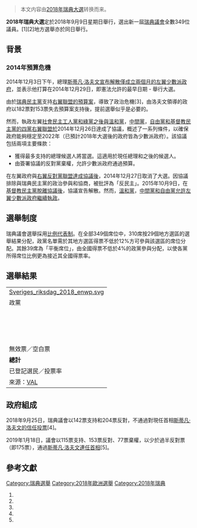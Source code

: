 > 本文内容由[2018年瑞典大選](https://zh.wikipedia.org/wiki/2018年瑞典大選)转换而来。


**2018年瑞典大選**定於2018年9月9日星期日舉行，選出新一屆[瑞典議會](../Page/瑞典議會.md "wikilink")全數349位議員。\[1\]\[2\]地方選舉亦於同日舉行。

## 背景

### 2014年預算危機

2014年12月3日下午，總理[斯蒂凡·洛夫文宣布解散僅成立兩個月的左翼](https://zh.wikipedia.org/wiki/斯蒂凡·洛夫文 "wikilink")[少數派政府](../Page/少數派政府.md "wikilink")，並表示他打算在2014年12月29日，即憲法允許的最早日期 - 舉行大選。

由於[瑞典民主黨](../Page/瑞典民主黨.md "wikilink")支持[右翼聯盟的預算案](../Page/聯盟_\(瑞典\).md "wikilink")，導致了政治危機\[3\]，由洛夫文領導的政府以182票對153票失去預算案支持後，提前選舉似乎是必要的。

然而，執政左翼[社會民主工人黨和](../Page/瑞典社会民主工人党.md "wikilink")[綠黨之後與](https://zh.wikipedia.org/wiki/綠黨_\(瑞典\) "wikilink")[溫和黨](../Page/溫和聯合黨.md "wikilink")，[中間黨](../Page/中間黨_\(瑞典\).md "wikilink")，[自由黨和](../Page/自由黨_\(瑞典\).md "wikilink")[基督教民主黨的四黨右翼聯盟於](../Page/基督教民主黨_\(瑞典\).md "wikilink")2014年12月26日達成了協議，概述了一系列條件，以確保政府能夠穩定至2022年（已預計2018年大選後的政府皆為少數派政府）。該協議包括兩項主要條款：

  - 獲得最多支持的總理候選人將當選。這適用於現任總理和之後的候選人。
  - 由簽署協議的反對黨棄權，允許少數派政府通過預算。

在左翼政府與[右翼反對黨聯盟達成協議後](../Page/聯盟_\(瑞典\).md "wikilink")，2014年12月27日取消了大選。因協議排除與瑞典民主黨的政治參與和協商，被批評為「反民主」。2015年10月9日，在[基督教民主黨脫離協議後](../Page/基督教民主黨_\(瑞典\).md "wikilink")，協議宣告解散。然而，[溫和黨](../Page/溫和聯合黨.md "wikilink")，[中間黨和](../Page/中間黨_\(瑞典\).md "wikilink")[自由黨允許左翼少數派政府繼續執政](../Page/自由黨_\(瑞典\).md "wikilink")。

## 選舉制度

瑞典議會選舉採用[比例代表制](../Page/比例代表制.md "wikilink")。在全部349個席位中，310席按29個地方選區的選舉結果分配，政黨名單需於其地方選區得票不低於12%方可參與該選區的席位分配。其餘39席為「平衡席位」，由全國得票不低於4%的政黨參與分配，以使各黨所得席位比例更為接近其全國得票率。

## 選舉結果

|                                                                                                                                             |
| ------------------------------------------------------------------------------------------------------------------------------------------- |
| [Sveriges_riksdag_2018_enwp.svg](https://zh.wikipedia.org/wiki/File:Sveriges_riksdag_2018_enwp.svg "fig:Sveriges_riksdag_2018_enwp.svg") |
| 政黨                                                                                                                                          |
|                                                                                                                                             |
|                                                                                                                                             |
|                                                                                                                                             |
|                                                                                                                                             |
|                                                                                                                                             |
|                                                                                                                                             |
|                                                                                                                                             |
|                                                                                                                                             |
|                                                                                                                                             |
|                                                                                                                                             |
|                                                                                                                                             |
|                                                                                                                                             |
|                                                                                                                                             |
|                                                                                                                                             |
|                                                                                                                                             |
|                                                                                                                                             |
| 無效票／空白票                                                                                                                                     |
| **總計**                                                                                                                                      |
| 已登記選民／投票率                                                                                                                                   |
| 來源：[VAL](https://data.val.se/val/val2018/slutresultat/R/rike/index.html)                                                                    |

## 政府組成

2018年9月25日，瑞典議會以142票支持和204票反對，不通過對現任首相[斯蒂凡·洛夫文的信任投票](https://zh.wikipedia.org/wiki/斯蒂凡·洛夫文 "wikilink")\[4\]。

2019年1月18日，議會以115票支持、153票反對、77票棄權，以少於過半反對票（即175票），通過[斯蒂凡·洛夫文連任首相](https://zh.wikipedia.org/wiki/斯蒂凡·洛夫文 "wikilink")\[5\]。

## 參考文獻

[Category:瑞典選舉](https://zh.wikipedia.org/wiki/Category:瑞典選舉 "wikilink") [Category:2018年歐洲選舉](https://zh.wikipedia.org/wiki/Category:2018年歐洲選舉 "wikilink") [Category:2018年瑞典](https://zh.wikipedia.org/wiki/Category:2018年瑞典 "wikilink")

1.
2.
3.
4.
5.